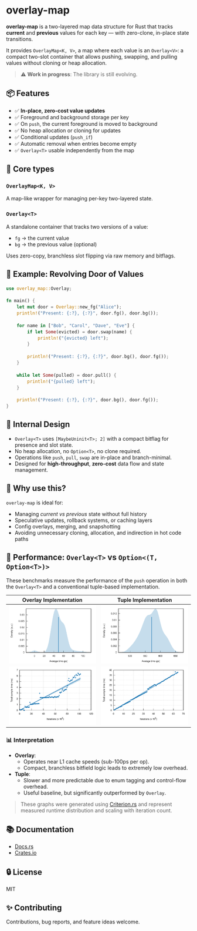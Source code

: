 # overlay-map

**overlay-map** is a two-layered map data structure for Rust that tracks **current** and **previous** values for each key — with zero-clone, in-place state transitions.

It provides `OverlayMap<K, V>`, a map where each value is an `Overlay<V>`: a compact two-slot container that allows pushing, swapping, and pulling values without cloning or heap allocation.

> ⚠️ **Work in progress**: The library is still evolving.

## 📦 Features

- ✅ **In-place, zero-cost value updates**
- ✅ Foreground and background storage per key
- ✅ On `push`, the current foreground is moved to background
- ✅ No heap allocation or cloning for updates
- ✅ Conditional updates (`push_if`)
- ✅ Automatic removal when entries become empty
- ✅ `Overlay<T>` usable independently from the map

## 🧠 Core types

### `OverlayMap<K, V>`

A map-like wrapper for managing per-key two-layered state.

### `Overlay<T>`

A standalone container that tracks two versions of a value:
- `fg` → the current value
- `bg` → the previous value (optional)

Uses zero-copy, branchless slot flipping via raw memory and bitflags.

## 🚀 Example: Revolving Door of Values

```rust
use overlay_map::Overlay;

fn main() {
    let mut door = Overlay::new_fg("Alice");
    println!("Present: {:?}, {:?}", door.fg(), door.bg());

    for name in ["Bob", "Carol", "Dave", "Eve"] {
        if let Some(evicted) = door.swap(name) {
            println!("{evicted} left");
        }

        println!("Present: {:?}, {:?}", door.bg(), door.fg());
    }

    while let Some(pulled) = door.pull() {
        println!("{pulled} left");
    }

    println!("Present: {:?}, {:?}", door.bg(), door.fg());
}
```

## 🔬 Internal Design

- `Overlay<T>` uses `[MaybeUninit<T>; 2]` with a compact bitflag for presence and slot state.
- No heap allocation, no `Option<T>`, no clone required.
- Operations like `push`, `pull`, `swap` are in-place and branch-minimal.
- Designed for **high-throughput**, **zero-cost** data flow and state management.

## 🧠 Why use this?

`overlay-map` is ideal for:

- Managing *current vs previous* state without full history
- Speculative updates, rollback systems, or caching layers
- Config overlays, merging, and snapshotting
- Avoiding unnecessary cloning, allocation, and indirection in hot code paths

## 🧪 Performance: `Overlay<T>` vs `Option<(T, Option<T>)>`

These benchmarks measure the performance of the `push` operation in both the `Overlay<T>` and a conventional tuple-based implementation.

| Overlay Implementation | Tuple Implementation |
|------------------------|----------------------|
| ![Overlay PDF](./assets/overlay_pdf.svg) | ![Tuple PDF](./assets/tuple_pdf.svg) |
| ![Overlay Regression](./assets/overlay_regression.svg) | ![Tuple Regression](./assets/tuple_regression.svg) |

### 📊 Interpretation

- **Overlay**:
  - Operates near L1 cache speeds (sub-100ps per op).
  - Compact, branchless bitfield logic leads to extremely low overhead.
- **Tuple**:
  - Slower and more predictable due to enum tagging and control-flow overhead.
  - Useful baseline, but significantly outperformed by `Overlay`.

> These graphs were generated using [Criterion.rs](https://bheisler.github.io/criterion.rs/book/) and represent measured runtime distribution and scaling with iteration count.

## 📚 Documentation

- [Docs.rs](https://docs.rs/overlay-map)
- [Crates.io](https://crates.io/crates/overlay-map)

## 🔒 License

MIT

## ✨ Contributing

Contributions, bug reports, and feature ideas welcome.
